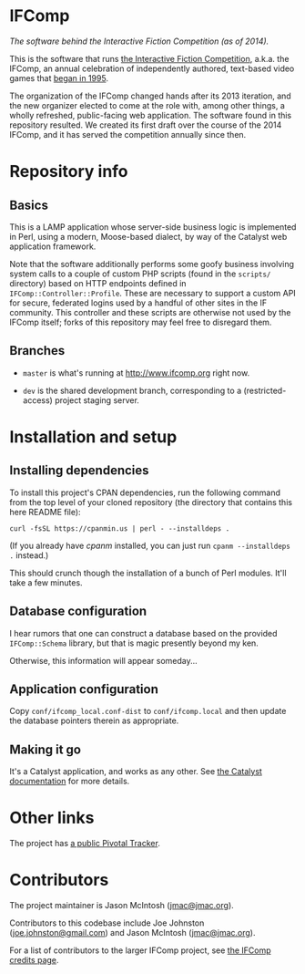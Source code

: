 IFComp
======

_The software behind the Interactive Fiction Competition (as of 2014)._

This is the software that runs [the Interactive Fiction Competition](http://ifcomp.org), a.k.a. the IFComp, an annual celebration of independently authored, text-based video games that [began in 1995](http://www.ifcomp.org/history/).

The organization of the IFComp changed hands after its 2013 iteration, and the new organizer elected to come at the role with, among other things, a wholly refreshed, public-facing web application. The software found in this repository resulted. We created its first draft over the course of the 2014 IFComp, and it has served the competition annually since then.

# Repository info

## Basics

This is a LAMP application whose server-side business logic is implemented in Perl, using a modern, Moose-based dialect, by way of the Catalyst web application framework.

Note that the software additionally performs some goofy business involving system calls to a couple of custom PHP scripts (found in the `scripts/` directory) based on HTTP endpoints defined in `IFComp::Controller::Profile`. These are necessary to support a custom API for secure, federated logins used by a handful of other sites in the IF community. This controller and these scripts are otherwise not used by the IFComp itself; forks of this repository may feel free to disregard them.

## Branches

* `master` is what's running at http://www.ifcomp.org right now.

* `dev` is the shared development branch, corresponding to a (restricted-access) project staging server.

# Installation and setup

## Installing dependencies

To install this project's CPAN dependencies, run the following command from the top level of your cloned repository (the directory that contains this here README file):

    curl -fsSL https://cpanmin.us | perl - --installdeps .
    
(If you already have _cpanm_ installed, you can just run `cpanm --installdeps .` instead.)

This should crunch though the installation of a bunch of Perl modules. It'll take a few minutes.

## Database configuration

I hear rumors that one can construct a database based on the provided `IFComp::Schema` library, but that is magic presently beyond my ken.

Otherwise, this information will appear someday...

## Application configuration

Copy `conf/ifcomp_local.conf-dist` to `conf/ifcomp.local` and then update the database pointers therein as appropriate.

## Making it go

It's a Catalyst application, and works as any other. See [the Catalyst documentation](https://metacpan.org/pod/Catalyst::Manual) for more details.

# Other links

The project has [a public Pivotal Tracker](https://www.pivotaltracker.com/n/projects/1001548).

# Contributors

The project maintainer is Jason McIntosh ([jmac@jmac.org](jmac@jmac.org)).

Contributors to this codebase include Joe Johnston ([joe.johnston@gmail.com](joe.johnston@gmail.com)) and Jason McIntosh ([jmac@jmac.org](jmac@jmac.org)).

For a list of contributors to the larger IFComp project, see [the IFComp credits page](http://www.ifcomp.org/about/contact).
